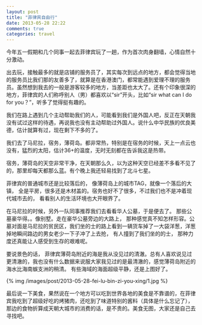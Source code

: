 ```yaml
---
layout: post
title: "菲律宾自由行"
date: 2013-05-28 22:22
comments: true
categories: travel
---
```


今年五一假期和几个同事一起去菲律宾玩了一趟，作为首次肉身翻墙，心情自然十分激动。

出去玩，接触最多的就是店铺的服务员了，其实每次到远点的地方，都会觉得当地的服务员比我们那的友善多了，就算是在香港澳门，都常能遇到爱理不理的服务员。虽然想到我去的一般是游客较多的地方，当差距也太大了。还有个印象很深的地方，菲律宾的人们称呼别人（男）都喜欢以“sir”开头，比如“sir what can I do for you？”，听多了觉得挺有趣的。

我们在路上遇到几个主动帮助我们的人，可能看到我们是外国人吧，反正在天朝我没有试过这样的待遇，再说我也没有主动帮助过外国人。说什么中华民族的优良美德，估计就算有过，现在剩下不多的了。

我们去了马尼拉，宿务，薄荷岛。都非常热，特别是在宿务的时候，天上一点云也没有，猛烈的太阳，估计36+的温度，无时无刻都在告诉我这是热带。

<!-- more -->

宿务，薄荷岛的天空非常干净，在天朝那么久，以为这种天空已经差不多看不见了的，那里却每天都那么蓝。有个晚上我还轻易找到了北斗七星。

菲律宾的普通城市还是比较落后的， 像薄荷岛上的城市TAG，就像一个落后的大镇， 全是平房，很多还是木材盖的。宿务也好不了很多，不过我们也不是冲着现代城市去的， 看看别人的生活环境也大开眼界了。

在马尼拉的时候，另外一队同事推荐我们去看看华人公墓，于是便去了。 那些公墓豪华得。。像别墅。走在豪华公墓旁边的大路上， 那种感觉真不知怎样形容。公墓对面是马尼拉的贫民区，我们坐的士的路上看到一辆货车掉了一大袋洋葱，洋葱掉地瞬间路边的男女老少一下子冲了上去抢， 有人撞到了我们坐的的士， 那种力度还真能让人感受到生存的艰难呢。

要说景色的话， 菲律宾薄荷岛附近的海是我从没见过的清澈。总有人喜欢说见过更清澈的，我也没有什么数据来说服大家我见过的是最清澈的，感觉薄荷岛附近的海水比海南蜈支洲的稍清。 有些海域的海面超级平静，还是上图好了。

{% img /images/post/2013-05-28-fei-lu-bin-zi-you-xing/1.jpg %}

最后说一下美食，果然说在一个地方可以吃到世界各地的美食是不靠谱的，在菲律宾我吃到了超级好吃的烤猪肉，还吃到了味道特别的酱料（具体是什么忘记了），那边的食物折算成天朝大城市的消费的话，是不贵的。美食无图，大家还是自己去寻找吧。
